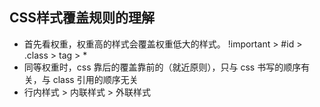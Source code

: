 ## CSS样式覆盖规则的理解

* 首先看权重，权重高的样式会覆盖权重低大的样式。
!important > #id > .class > tag > *
* 同等权重时，css 靠后的覆盖靠前的（就近原则），只与 css 书写的顺序有关，与 class 引用的顺序无关
* 行内样式 > 内联样式 > 外联样式